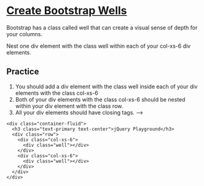 # [Create Bootstrap Wells](https://www.freecodecamp.org/learn/front-end-development-libraries/bootstrap/create-bootstrap-wells)

Bootstrap has a class called well that can create a visual sense of depth for your columns.

Nest one div element with the class well within each of your col-xs-6 div elements.

## Practice
1. You should add a div element with the class well inside each of your div elements with the class col-xs-6
2. Both of your div elements with the class col-xs-6 should be nested within your div element with the class row.
3. All your div elements should have closing tags. -->

```
<div class="container-fluid">
  <h3 class="text-primary text-center">jQuery Playground</h3>
  <div class="row">
    <div class="col-xs-6">
      <div class="well"></div>
    </div>
    <div class="col-xs-6">
      <div class="well"></div>
    </div>
  </div>
</div>
```


